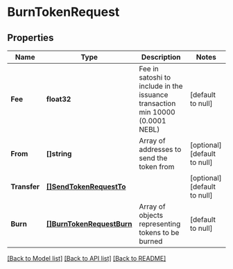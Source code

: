 # BurnTokenRequest

## Properties
Name | Type | Description | Notes
------------ | ------------- | ------------- | -------------
**Fee** | **float32** | Fee in satoshi to include in the issuance transaction min 10000 (0.0001 NEBL) | [default to null]
**From** | **[]string** | Array of addresses to send the token from | [optional] [default to null]
**Transfer** | [**[]SendTokenRequestTo**](sendTokenRequest_to.md) |  | [optional] [default to null]
**Burn** | [**[]BurnTokenRequestBurn**](burnTokenRequest_burn.md) | Array of objects representing tokens to be burned | [default to null]

[[Back to Model list]](../README.md#documentation-for-models) [[Back to API list]](../README.md#documentation-for-api-endpoints) [[Back to README]](../README.md)


